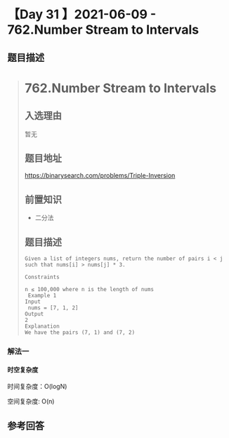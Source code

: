 # 【Day 31 】2021-06-09 - 762.Number Stream to Intervals 

## 题目描述

> # 762.Number Stream to Intervals
>
> ## 入选理由
>
> 暂无
>
> ## 题目地址
>
> https://binarysearch.com/problems/Triple-Inversion
>
> ## 前置知识
> 
>- 二分法
> 
> ## 题目描述
> 
>```
> Given a list of integers nums, return the number of pairs i < j such that nums[i] > nums[j] * 3.
> 
> Constraints
>  
> n ≤ 100,000 where n is the length of nums
>  Example 1
> Input
>  nums = [7, 1, 2]
>Output
>2
> Explanation
>We have the pairs (7, 1) and (7, 2)
> ```

### 解法一

#### 时空复杂度

时间复杂度：O(logN)

空间复杂度: O(n)

## 参考回答

